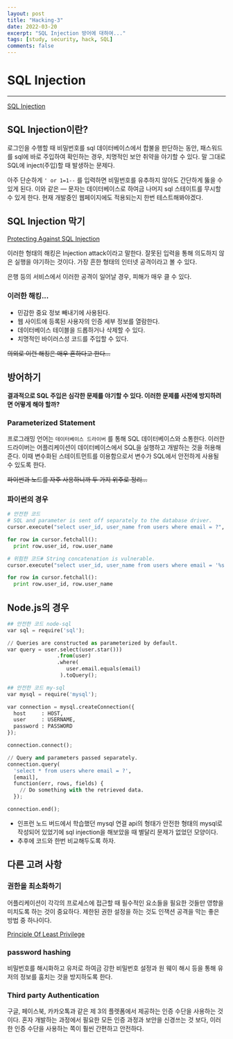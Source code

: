 ```yaml
---
layout: post
title: "Hacking-3"
date: 2022-03-20
excerpt: "SQL Injection 방어에 대하여..."
tags: [study, security, hack, SQL]
comments: false
---
```


# SQL Injection

---

[SQL Injection](https://www.hacksplaining.com/exercises/sql-injection#/sql-injection-vulnerability)

## SQL Injection이란?

로그인을 수행할 때 비밀번호를 sql 데이터베이스에서 합불을 판단하는 동안, 패스워드를 sql에 바로 주입하여 확인하는 경우, 치명적인 보안 취약을 야기할 수 있다. 말 그대로 SQL에 inject(주입)할 때 발생하는 문제다.

아주 단순하게 `' or 1=1--` 를 입력하면 비밀번호를 유추하지 않아도 간단하게 뚫을 수 있게 된다. 이와 같은 — 문자는 데이터베이스로 하여금 나머지 sql 스테이트를 무시할 수 있게 한다. 현재 개발중인 웹페이지에도 적용되는지 한번 테스트해봐야겠다.

## SQL Injection 막기

[Protecting Against SQL Injection](https://www.hacksplaining.com/prevention/sql-injection)

이러한 형태의 해킹은 Injection attack이라고 말한다. 잘못된 입력을 통해 의도하지 않은 실행을 야기하는 것이다. 가장 흔한 형태의 인터넷 공격이라고 볼 수 있다.

은행 등의 서비스에서 이러한 공격이 일어날 경우, 피해가 매우 클 수 있다.

### 이러한 해킹...

- 민감한 중요 정보 빼내기에 사용된다.
- 웹 사이트에 등록된 사용자의 인증 세부 정보를 열람한다.
- 데이터베이스 테이블을 드롭하거나 삭제할 수 있다.
- 치명적인 바이러스성 코드를 주입할 수 있다.

~~의외로 이런 해킹은 매우 흔하다고 한다...~~

## 방어하기

**결과적으로 SQL 주입은 심각한 문제를 야기할 수 있다. 이러한 문제를 사전에 방지하려면 어떻게 해야 할까?**

### Parameterized Statement

프로그래밍 언어는 `데이터베이스 드라이버` 를 통해 SQL 데이터베이스와 소통한다. 이러한 드라이버는 어플리케이션이 데이터베이스에서 SQL을 실행하고 개발하는 것을 허용해준다. 이때 변수화된 스테이트먼트를 이용함으로서 변수가 SQL에서 안전하게 사용될 수 있도록 한다.

~~파이썬과 노드를 자주 사용하니까 두 가지 위주로 정리...~~

### 파이썬의 경우

```python
# 안전한 코드
# SQL and parameter is sent off separately to the database driver.
cursor.execute("select user_id, user_name from users where email = ?", email)

for row in cursor.fetchall():
  print row.user_id, row.user_name

# 위험한 코드# String concatenation is vulnerable.
cursor.execute("select user_id, user_name from users where email = '%s'" % email)

for row in cursor.fetchall():
  print row.user_id, row.user_name
```

## Node.js의 경우

```python
## 안전한 코드 node-sql
var sql = require('sql');

// Queries are constructed as parameterized by default.
var query = user.select(user.star()))
                .from(user)
                .where(
                   user.email.equals(email)
                 ).toQuery();

## 안전한 코드 my-sql
var mysql = require('mysql');

var connection = mysql.createConnection({
  host     : HOST,
  user     : USERNAME,
  password : PASSWORD
});

connection.connect();

// Query and parameters passed separately.
connection.query(
  'select * from users where email = ?',
  [email],
  function(err, rows, fields) {
    // Do something with the retrieved data.
  });

connection.end();
```

- 인프런 노드 버드에서 학습했던 mysql 연결 api의 형태가 안전한 형태의 mysql로 작성되어 있었기에 sql injection을 해보았을 때 별달리 문제가 없었던 모양이다.
- 추후에 코드와 한번 비교해두도록 하자.

## 다른 고려 사항

### 권한을 최소화하기

어플리케이션이 각각의 프로세스에 접근할 때 필수적인 요소들을 필요한 것들만 영향을 미치도록 하는 것이 중요하다. 제한된 권한 설정을 하는 것도 인잭션 공격을 막는 좋은 방법 중 하나이다.

[Principle Of Least Privilege](https://www.hacksplaining.com/glossary/principle-of-least-privilege)

### password hashing

비밀번호를 해시화하고 유저로 하여금 강한 비밀번호 설정과 원 웨이 해시 등을 통해 유저의 정보를 훔치는 것을 방지하도록 한다.

### Third party Authentication

구글, 페이스북, 카카오톡과 같은 제 3의 플렛폼에서 제공하는 인증 수단을 사용하는 것이다. 혼자 개발하는 과정에서 필요한 모든 인증 과정과 보안을 신경쓰는 것 보다, 이러한 인증 수단을 사용하는 쪽이 훨씬 간편하고 안전하다.
